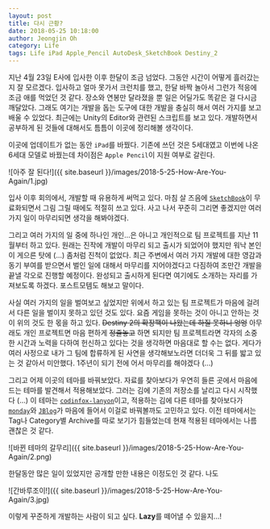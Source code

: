 ```yaml
---
layout: post
title: 다시 근황?
date: 2018-05-25 10:18:00
author: Jeongjin Oh
category: Life
tags: Life iPad Apple_Pencil AutoDesk_SketchBook Destiny_2
---
```


지난 4월 23일 E사에 입사한 이후 한달이 조금 넘었다. 그동안 시간이 어떻게 흘러갔는지 잘 모르겠다. 입사하고 얼마 못가서 크런치를 했고, 한달 바짝 놀아서 그런가 적응에 조금 애를 먹었던 것 같다. 장소와 연봉만 달라졌을 뿐 일은 어딜가도 똑같은 걸 다시금 깨달았다. 그래도 여기는 개발을 돕는 도구에 대한 개발을 충실히 해서 여러 가지를 보고 배울 수 있었다. 최근에는 Unity의 Editor와 관련된 스크립트를 보고 있다. 개발하면서 공부하게 된 것들에 대해서도 틈틈이 이곳에 정리해볼 생각이다.

이곳에 업데이트가 없는 동안 `iPad`를 바꿨다. 기존에 쓰던 것은 5세대였고 이번에 나온 6세대 모델로 바꿨는데 차이점은 `Apple Pencil`이 지원 여부로 갈린다.

![아주 잘 된다!]({{ site.baseurl }}/images/2018-5-25-How-Are-You-Again/1.jpg)

입사 이후 회의에서, 개발할 때 유용하게 써먹고 있다. 마침 살 즈음에 [`SketchBook`](https://sketchbook.com/)이 무료화되면서 그림 그릴 때에도 적절히 쓰고 있다. 사고 나서 꾸준히 그리면 좋겠지만 여러 가지 일이 마무리되면 생각을 해봐야겠다.

그리고 여러 가지의 일 중에 하나인 개인...은 아니고 개인적으로 팀 프로젝트를 지난 11월부터 하고 있다. 원래는 진작에 개발이 마무리 되고 출시가 되었어야 했지만 워낙 본인이 게으른 탓에 (...) 좀처럼 진척이 없었다. 최근 주변에서 여러 가지 개발에 대한 영감과 동기 부여를 받으면서 벌인 일에 대해서 마무리를 지어야겠다고 다짐하여 조만간 개발을 끝낼 각오로 진행할 예정이다. 완성되고 출시하게 된다면 여기에도 소개하는 자리를 가져보도록 하겠다. 포스트모템도 해보고 말이다.

사실 여러 가지의 일을 벌여보고 싶었지만 위에서 하고 있는 팀 프로젝트가 마음에 걸려서 다른 일을 벌이지 못하고 있던 것도 있다. 요즘 게임을 못하는 것이 아니고 안하는 것이 위의 것도 한 몫을 하고 있다. <s>Destiny 2의 확장팩이 나왔는데 하질 못하니 엉엉</s> 아무래도 개인 프로젝트면 마음 편하게 <s>정줄놓고</s> 하면 되지만 팀 프로젝트라면 각자의 소중한 시간과 노력을 다하여 헌신하고 있다는 것을 생각하면 마음대로 할 수는 없다. 게다가 여러 사정으로 내가 그 팀에 합류하게 된 사연을 생각해보노라면 더더욱 그 뒤를 밟고 있는 것 같아서 미안했다. 1주년이 되기 전에 어서 마무리를 해야겠다 (...)

그리고 어제 이곳의 테마를 바꿔보았다. 자료를 찾아보다가 우연히 들른 곳에서 마음에 드는 테마를 발견해서 적용해보았다. 그러는 김에 기존의 저장소를 날리고 다시 시작했다 (...) 이 테마는 [`codinfox-lanyon`](https://github.com/codinfox/codinfox-lanyon)이고, 적용하는 김에 다른 테마를 찾아보다가 [`monday`](https://github.com/artemsheludko/monday)와 [`JBlog`](https://github.com/alperenbozkurt/JBlog)가 마음에 들어서 이걸로 바꿔볼까도 고민하고 있다. 이전 테마에서는 Tag나 Category별 Archive를 따로 보기가 힘들었는데 현재 적용된 테마에서는 나름 괜찮은 것 같다.

![바뀐 테마의 갈무리]({{ site.baseurl }}/images/2018-5-25-How-Are-You-Again/2.png)

한달동안 많은 일이 있었지만 공개할 만한 내용은 이정도인 것 같다. 나도

![간바루조이!]({{ site.baseurl }}/images/2018-5-25-How-Are-You-Again/3.jpg)

이렇게 꾸준하게 개발하는 사람이 되고 싶다. <strong>Lazy</strong>를 떼어낼 수 있을지...!